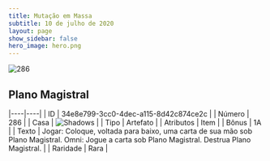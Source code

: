 ```yaml
---
title: Mutação em Massa
subtitle: 10 de julho de 2020
layout: page
show_sidebar: false
hero_image: hero.png
---
```


![286](https://cdn.keyforgegame.com/media/card_front/pt/479_286_8FJVHVWFWC4P_pt.png)

## Plano Magistral

|----|----|
| ID | 34e8e799-3cc0-4dec-a115-8d42c874ce2c |
| Número | 286 |
| Casa | ![Shadows](https://archonarcana.com/images/thumb/e/ee/Shadows.png/22px-Shadows.png "Sombras") |
| Tipo | Artefato |
| Atributos | Item |
| Bônus | 1A |
| Texto | Jogar: Coloque, voltada para baixo, uma carta de sua mão sob Plano Magistral. Omni: Jogue a carta sob Plano Magistral. Destrua Plano Magistral. |
| Raridade | Rara |
